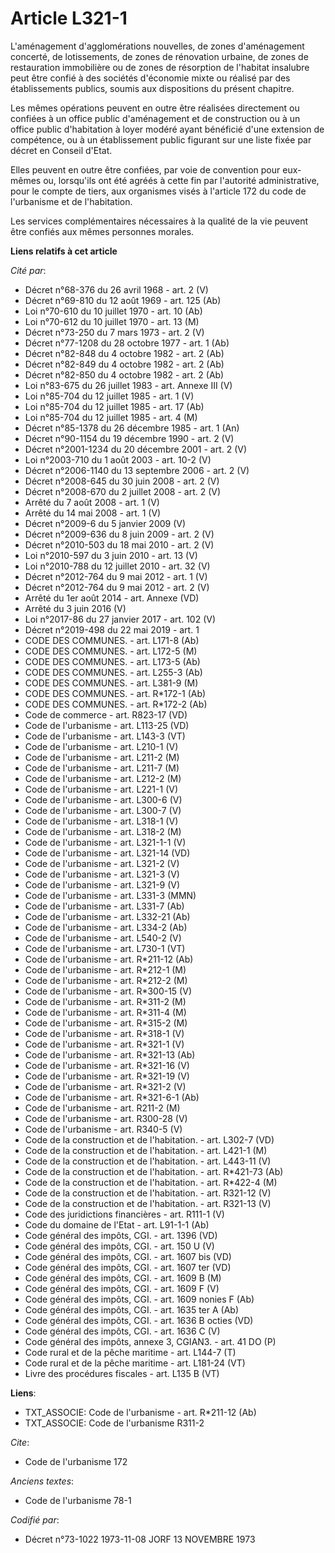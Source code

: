 # Article L321-1

L'aménagement d'agglomérations nouvelles, de zones d'aménagement concerté, de lotissements, de zones de rénovation urbaine,
de zones de restauration immobilière ou de zones de résorption de l'habitat insalubre peut être confié à des sociétés
d'économie mixte ou réalisé par des établissements publics, soumis aux dispositions du présent chapitre.

Les mêmes opérations peuvent en outre être réalisées directement ou confiées à un office public d'aménagement et de
construction ou à un office public d'habitation à loyer modéré ayant bénéficié d'une extension de compétence, ou à un
établissement public figurant sur une liste fixée par décret en Conseil d'Etat.

Elles peuvent en outre être confiées, par voie de convention pour eux-mêmes ou, lorsqu'ils ont été agréés à cette fin par
l'autorité administrative, pour le compte de tiers, aux organismes visés à l'article 172 du code de l'urbanisme et de
l'habitation.

Les services complémentaires nécessaires à la qualité de la vie peuvent être confiés aux mêmes personnes morales.

**Liens relatifs à cet article**

_Cité par_:

  - Décret n°68-376 du 26 avril 1968 - art. 2 (V)
  - Décret n°69-810 du 12 août 1969 - art. 125 (Ab)
  - Loi n°70-610 du 10 juillet 1970 - art. 10 (Ab)
  - Loi n°70-612 du 10 juillet 1970 - art. 13 (M)
  - Décret n°73-250 du 7 mars 1973 - art. 2 (V)
  - Décret n°77-1208 du 28 octobre 1977 - art. 1 (Ab)
  - Décret n°82-848 du 4 octobre 1982 - art. 2 (Ab)
  - Décret n°82-849 du 4 octobre 1982 - art. 2 (Ab)
  - Décret n°82-850 du 4 octobre 1982 - art. 2 (Ab)
  - Loi n°83-675 du 26 juillet 1983 - art. Annexe III (V)
  - Loi n°85-704 du 12 juillet 1985 - art. 1 (V)
  - Loi n°85-704 du 12 juillet 1985 - art. 17 (Ab)
  - Loi n°85-704 du 12 juillet 1985 - art. 4 (M)
  - Décret n°85-1378 du 26 décembre 1985 - art. 1 (An)
  - Décret n°90-1154 du 19 décembre 1990 - art. 2 (V)
  - Décret n°2001-1234 du 20 décembre 2001 - art. 2 (V)
  - Loi n°2003-710 du 1 août 2003 - art. 10-2 (V)
  - Décret n°2006-1140 du 13 septembre 2006 - art. 2 (V)
  - Décret n°2008-645 du 30 juin 2008 - art. 2 (V)
  - Décret n°2008-670 du 2 juillet 2008 - art. 2 (V)
  - Arrêté du 7 août 2008 - art. 1 (V)
  - Arrêté du 14 mai 2008 - art. 1 (V)
  - Décret n°2009-6 du 5 janvier 2009 (V)
  - Décret n°2009-636 du 8 juin 2009 - art. 2 (V)
  - Décret n°2010-503 du 18 mai 2010 - art. 2 (V)
  - Loi n°2010-597 du 3 juin 2010 - art. 13 (V)
  - Loi n°2010-788 du 12 juillet 2010 - art. 32 (V)
  - Décret n°2012-764 du 9 mai 2012 - art. 1 (V)
  - Décret n°2012-764 du 9 mai 2012 - art. 2 (V)
  - Arrêté du 1er août 2014 - art. Annexe (VD)
  - Arrêté du 3 juin 2016 (V)
  - Loi n°2017-86 du 27 janvier 2017 - art. 102 (V)
  - Décret n°2019-498 du 22 mai 2019 - art. 1
  - CODE DES COMMUNES. - art. L171-8 (Ab)
  - CODE DES COMMUNES. - art. L172-5 (M)
  - CODE DES COMMUNES. - art. L173-5 (Ab)
  - CODE DES COMMUNES. - art. L255-3 (Ab)
  - CODE DES COMMUNES. - art. L381-9 (M)
  - CODE DES COMMUNES. - art. R*172-1 (Ab)
  - CODE DES COMMUNES. - art. R*172-2 (Ab)
  - Code de commerce - art. R823-17 (VD)
  - Code de l'urbanisme - art. L113-25 (VD)
  - Code de l'urbanisme - art. L143-3 (VT)
  - Code de l'urbanisme - art. L210-1 (V)
  - Code de l'urbanisme - art. L211-2 (M)
  - Code de l'urbanisme - art. L211-7 (M)
  - Code de l'urbanisme - art. L212-2 (M)
  - Code de l'urbanisme - art. L221-1 (V)
  - Code de l'urbanisme - art. L300-6 (V)
  - Code de l'urbanisme - art. L300-7 (V)
  - Code de l'urbanisme - art. L318-1 (V)
  - Code de l'urbanisme - art. L318-2 (M)
  - Code de l'urbanisme - art. L321-1-1 (V)
  - Code de l'urbanisme - art. L321-14 (VD)
  - Code de l'urbanisme - art. L321-2 (V)
  - Code de l'urbanisme - art. L321-3 (V)
  - Code de l'urbanisme - art. L321-9 (V)
  - Code de l'urbanisme - art. L331-3 (MMN)
  - Code de l'urbanisme - art. L331-7 (Ab)
  - Code de l'urbanisme - art. L332-21 (Ab)
  - Code de l'urbanisme - art. L334-2 (Ab)
  - Code de l'urbanisme - art. L540-2 (V)
  - Code de l'urbanisme - art. L730-1 (VT)
  - Code de l'urbanisme - art. R*211-12 (Ab)
  - Code de l'urbanisme - art. R*212-1 (M)
  - Code de l'urbanisme - art. R*212-2 (M)
  - Code de l'urbanisme - art. R*300-15 (V)
  - Code de l'urbanisme - art. R*311-2 (M)
  - Code de l'urbanisme - art. R*311-4 (M)
  - Code de l'urbanisme - art. R*315-2 (M)
  - Code de l'urbanisme - art. R*318-1 (V)
  - Code de l'urbanisme - art. R*321-1 (V)
  - Code de l'urbanisme - art. R*321-13 (Ab)
  - Code de l'urbanisme - art. R*321-16 (V)
  - Code de l'urbanisme - art. R*321-19 (V)
  - Code de l'urbanisme - art. R*321-2 (V)
  - Code de l'urbanisme - art. R*321-6-1 (Ab)
  - Code de l'urbanisme - art. R211-2 (M)
  - Code de l'urbanisme - art. R300-28 (V)
  - Code de l'urbanisme - art. R340-5 (V)
  - Code de la construction et de l'habitation. - art. L302-7 (VD)
  - Code de la construction et de l'habitation. - art. L421-1 (M)
  - Code de la construction et de l'habitation. - art. L443-11 (V)
  - Code de la construction et de l'habitation. - art. R*421-73 (Ab)
  - Code de la construction et de l'habitation. - art. R*422-4 (M)
  - Code de la construction et de l'habitation. - art. R321-12 (V)
  - Code de la construction et de l'habitation. - art. R321-13 (V)
  - Code des juridictions financières - art. R111-1 (V)
  - Code du domaine de l'Etat - art. L91-1-1 (Ab)
  - Code général des impôts, CGI. - art. 1396 (VD)
  - Code général des impôts, CGI. - art. 150 U (V)
  - Code général des impôts, CGI. - art. 1607 bis (VD)
  - Code général des impôts, CGI. - art. 1607 ter (VD)
  - Code général des impôts, CGI. - art. 1609 B (M)
  - Code général des impôts, CGI. - art. 1609 F (V)
  - Code général des impôts, CGI. - art. 1609 nonies F (Ab)
  - Code général des impôts, CGI. - art. 1635 ter A (Ab)
  - Code général des impôts, CGI. - art. 1636 B octies (VD)
  - Code général des impôts, CGI. - art. 1636 C (V)
  - Code général des impôts, annexe 3, CGIAN3. - art. 41 DO (P)
  - Code rural et de la pêche maritime - art. L144-7 (T)
  - Code rural et de la pêche maritime - art. L181-24 (VT)
  - Livre des procédures fiscales - art. L135 B (VT)

**Liens**:

  - TXT_ASSOCIE: Code de l'urbanisme - art. R*211-12 (Ab)
  - TXT_ASSOCIE: Code de l'urbanisme R311-2

_Cite_:

  - Code de l'urbanisme 172

_Anciens textes_:

  - Code de l'urbanisme 78-1

_Codifié par_:

  - Décret n°73-1022 1973-11-08 JORF 13 NOVEMBRE 1973
